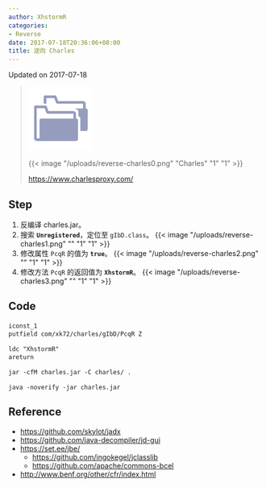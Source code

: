 ```yaml
---
author: XhstormR
categories:
- Reverse
date: 2017-07-18T20:36:06+08:00
title: 逆向 Charles
---
```


<!--more-->

Updated on 2017-07-18

> [![](/uploads/file-into-picture2.png)](http://ww4.sinaimg.cn/large/a15b4afely1fhpf98jnuxj203k03k4r4)
>
> {{< image "/uploads/reverse-charles0.png" "Charles" "1" "1" >}}
>
> https://www.charlesproxy.com/

## Step
1. 反编译 charles.jar。
2. 搜索 **`Unregistered`**，定位至 `gIbD.class`。
{{< image "/uploads/reverse-charles1.png" "" "1" "1" >}}
3. 修改属性 `PcqR` 的值为 **`true`**。
{{< image "/uploads/reverse-charles2.png" "" "1" "1" >}}
4. 修改方法 `PcqR` 的返回值为 **`XhstormR`**。
{{< image "/uploads/reverse-charles3.png" "" "1" "1" >}}

## Code
```
iconst_1
putfield com/xk72/charles/gIbD/PcqR Z
```

```
ldc "XhstormR"
areturn
```

```
jar -cfM charles.jar -C charles/ .
```

```
java -noverify -jar charles.jar
```

## Reference
* https://github.com/skylot/jadx
* https://github.com/java-decompiler/jd-gui
* https://set.ee/jbe/
  * https://github.com/ingokegel/jclasslib
  * https://github.com/apache/commons-bcel
* http://www.benf.org/other/cfr/index.html
